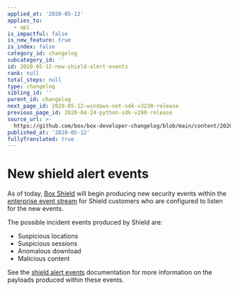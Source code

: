 ```yaml
---
applied_at: '2020-05-12'
applies_to:
  - api
is_impactful: false
is_new_feature: true
is_index: false
category_id: changelog
subcategory_id: ''
id: 2020-05-12-new-shield-alert-events
rank: null
total_steps: null
type: changelog
sibling_id: ''
parent_id: changelog
next_page_id: 2020-05-12-windows-net-sdk-v3230-release
previous_page_id: 2020-04-24-python-sdk-v280-release
source_url: >-
  https://github.com/box/box-developer-changelog/blob/main/content/2020/05-12-new-shield-alert-events.md
published_at: '2020-05-12'
fullyTranslated: true
---
```

# New shield alert events

As of today, [Box Shield][box-shield] will begin producing new security events
within the [enterprise event stream](g://events/enterprise-events/for-enterprise/) for Shield
customers who are configured to listen for the new events.

The possible incident events produced by Shield are:

* Suspicious locations
* Suspicious sessions
* Anomalous download
* Malicious content

See the [shield alert events](g://events/event-triggers/shield-alert-events/) documentation
for more information on the payloads produced within these events.

[box-shield]: https://www.box.com/shield
